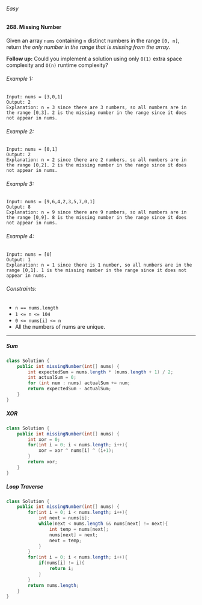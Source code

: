 ###### Easy

#### 268. Missing Number

Given an array `nums` containing `n` distinct numbers in the range `[0, n]`, return _the only number in the range that is missing from the array_.  

**Follow up:** Could you implement a solution using only `O(1)` extra space complexity and `O(n)` runtime complexity?

###### Example 1:
```
Input: nums = [3,0,1]
Output: 2
Explanation: n = 3 since there are 3 numbers, so all numbers are in the range [0,3]. 2 is the missing number in the range since it does not appear in nums.
```

###### Example 2:
```
Input: nums = [0,1]
Output: 2
Explanation: n = 2 since there are 2 numbers, so all numbers are in the range [0,2]. 2 is the missing number in the range since it does not appear in nums.
```

###### Example 3:
```
Input: nums = [9,6,4,2,3,5,7,0,1]
Output: 8
Explanation: n = 9 since there are 9 numbers, so all numbers are in the range [0,9]. 8 is the missing number in the range since it does not appear in nums.
```

###### Example 4:
```
Input: nums = [0]
Output: 1
Explanation: n = 1 since there is 1 number, so all numbers are in the range [0,1]. 1 is the missing number in the range since it does not appear in nums.
```

###### Constraints:
- `n == nums.length`
- `1 <= n <= 104`
- `0 <= nums[i] <= n`
- All the numbers of nums are unique.

***

##### Sum

```java
class Solution {
    public int missingNumber(int[] nums) {
        int expectedSum = nums.length * (nums.length + 1) / 2;
        int actualSum = 0;
        for (int num : nums) actualSum += num;
        return expectedSum - actualSum;
    }
}
```

##### XOR
```java
class Solution {
    public int missingNumber(int[] nums) {
        int xor = 0;
        for(int i = 0; i < nums.length; i++){
            xor = xor ^ nums[i] ^ (i+1);
        }
        return xor;
    }
}
```

##### Loop Traverse
```java
class Solution {
    public int missingNumber(int[] nums) {
        for(int i = 0; i < nums.length; i++){
            int next = nums[i];
            while(next < nums.length && nums[next] != next){
                int temp = nums[next];
                nums[next] = next;
                next = temp;
            }
        }
        for(int i = 0; i < nums.length; i++){
            if(nums[i] != i){
                return i;
            }
        }
        return nums.length;
    }
}
```
